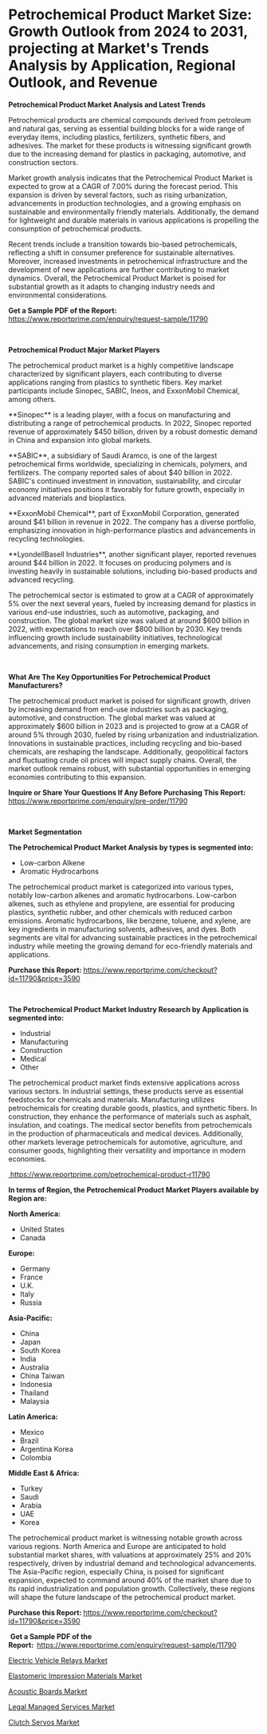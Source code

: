 <p><h1>Petrochemical Product Market Size: Growth Outlook from 2024 to 2031, projecting at Market's Trends Analysis by Application, Regional Outlook, and Revenue</h1></p><p><strong>Petrochemical Product Market Analysis and Latest Trends</strong></p>
<p><p>Petrochemical products are chemical compounds derived from petroleum and natural gas, serving as essential building blocks for a wide range of everyday items, including plastics, fertilizers, synthetic fibers, and adhesives. The market for these products is witnessing significant growth due to the increasing demand for plastics in packaging, automotive, and construction sectors.</p><p>Market growth analysis indicates that the Petrochemical Product Market is expected to grow at a CAGR of 7.00% during the forecast period. This expansion is driven by several factors, such as rising urbanization, advancements in production technologies, and a growing emphasis on sustainable and environmentally friendly materials. Additionally, the demand for lightweight and durable materials in various applications is propelling the consumption of petrochemical products.</p><p>Recent trends include a transition towards bio-based petrochemicals, reflecting a shift in consumer preference for sustainable alternatives. Moreover, increased investments in petrochemical infrastructure and the development of new applications are further contributing to market dynamics. Overall, the Petrochemical Product Market is poised for substantial growth as it adapts to changing industry needs and environmental considerations.</p></p>
<p><strong>Get a Sample PDF of the Report:&nbsp;</strong> <a href="https://www.reportprime.com/enquiry/request-sample/11790?utm_campaign=9&utm_medium=2&utm_source=Github&utm_content=ia&utm_term=24122024&utm_id=petrochemical-product">https://www.reportprime.com/enquiry/request-sample/11790</a></p>
<p>&nbsp;</p>
<p><strong>Petrochemical Product Major Market Players</strong></p>
<p><p>The petrochemical product market is a highly competitive landscape characterized by significant players, each contributing to diverse applications ranging from plastics to synthetic fibers. Key market participants include Sinopec, SABIC, Ineos, and ExxonMobil Chemical, among others.</p><p>**Sinopec** is a leading player, with a focus on manufacturing and distributing a range of petrochemical products. In 2022, Sinopec reported revenue of approximately $450 billion, driven by a robust domestic demand in China and expansion into global markets.</p><p>**SABIC**, a subsidiary of Saudi Aramco, is one of the largest petrochemical firms worldwide, specializing in chemicals, polymers, and fertilizers. The company reported sales of about $40 billion in 2022. SABIC's continued investment in innovation, sustainability, and circular economy initiatives positions it favorably for future growth, especially in advanced materials and bioplastics.</p><p>**ExxonMobil Chemical**, part of ExxonMobil Corporation, generated around $41 billion in revenue in 2022. The company has a diverse portfolio, emphasizing innovation in high-performance plastics and advancements in recycling technologies.</p><p>**LyondellBasell Industries**, another significant player, reported revenues around $44 billion in 2022. It focuses on producing polymers and is investing heavily in sustainable solutions, including bio-based products and advanced recycling.</p><p>The petrochemical sector is estimated to grow at a CAGR of approximately 5% over the next several years, fueled by increasing demand for plastics in various end-use industries, such as automotive, packaging, and construction. The global market size was valued at around $600 billion in 2022, with expectations to reach over $800 billion by 2030. Key trends influencing growth include sustainability initiatives, technological advancements, and rising consumption in emerging markets.</p></p>
<p>&nbsp;</p>
<p><strong>What Are The Key Opportunities For Petrochemical Product Manufacturers?</strong></p>
<p><p>The petrochemical product market is poised for significant growth, driven by increasing demand from end-use industries such as packaging, automotive, and construction. The global market was valued at approximately $600 billion in 2023 and is projected to grow at a CAGR of around 5% through 2030, fueled by rising urbanization and industrialization. Innovations in sustainable practices, including recycling and bio-based chemicals, are reshaping the landscape. Additionally, geopolitical factors and fluctuating crude oil prices will impact supply chains. Overall, the market outlook remains robust, with substantial opportunities in emerging economies contributing to this expansion.</p></p>
<p><strong>Inquire or Share Your Questions If Any Before Purchasing This Report:</strong> <a href="https://www.reportprime.com/enquiry/pre-order/11790?utm_campaign=9&utm_medium=2&utm_source=Github&utm_content=ia&utm_term=24122024&utm_id=petrochemical-product">https://www.reportprime.com/enquiry/pre-order/11790</a></p>
<p>&nbsp;</p>
<p><strong>Market Segmentation</strong></p>
<p><strong>The Petrochemical Product Market Analysis by types is segmented into:</strong></p>
<p><ul><li>Low-carbon Alkene</li><li>Aromatic Hydrocarbons</li></ul></p>
<p><p>The petrochemical product market is categorized into various types, notably low-carbon alkenes and aromatic hydrocarbons. Low-carbon alkenes, such as ethylene and propylene, are essential for producing plastics, synthetic rubber, and other chemicals with reduced carbon emissions. Aromatic hydrocarbons, like benzene, toluene, and xylene, are key ingredients in manufacturing solvents, adhesives, and dyes. Both segments are vital for advancing sustainable practices in the petrochemical industry while meeting the growing demand for eco-friendly materials and applications.</p></p>
<p><strong>Purchase this Report:&nbsp;</strong><a href="https://www.reportprime.com/checkout?id=11790&price=3590&utm_campaign=9&utm_medium=2&utm_source=Github&utm_content=ia&utm_term=24122024&utm_id=petrochemical-product">https://www.reportprime.com/checkout?id=11790&price=3590</a></p>
<p>&nbsp;</p>
<p><strong>The Petrochemical Product Market Industry Research by Application is segmented into:</strong></p>
<p><ul><li>Industrial</li><li>Manufacturing</li><li>Construction</li><li>Medical</li><li>Other</li></ul></p>
<p><p>The petrochemical product market finds extensive applications across various sectors. In industrial settings, these products serve as essential feedstocks for chemicals and materials. Manufacturing utilizes petrochemicals for creating durable goods, plastics, and synthetic fibers. In construction, they enhance the performance of materials such as asphalt, insulation, and coatings. The medical sector benefits from petrochemicals in the production of pharmaceuticals and medical devices. Additionally, other markets leverage petrochemicals for automotive, agriculture, and consumer goods, highlighting their versatility and importance in modern economies.</p></p>
<p><a href="https://www.reportprime.com/petrochemical-product-r11790?utm_campaign=9&utm_medium=2&utm_source=Github&utm_content=ia&utm_term=24122024&utm_id=petrochemical-product">&nbsp;https://www.reportprime.com/petrochemical-product-r11790</a></p>
<p><strong>In terms of Region, the Petrochemical Product Market Players available by Region are:</strong></p>
<p>
    <p> <strong> North America: </strong>
        <ul>
            <li>United States</li>
            <li>Canada</li>
        </ul>
        </p> 
    <p> <strong> Europe: </strong>
        <ul>
            <li>Germany</li>
            <li>France</li>
            <li>U.K.</li>
            <li>Italy</li>
            <li>Russia</li>
        </ul>
        </p> 
    <p> <strong> Asia-Pacific: </strong>
        <ul>
            <li>China</li>
            <li>Japan</li>
            <li>South Korea</li>
            <li>India</li>
            <li>Australia</li>
            <li>China Taiwan</li>
            <li>Indonesia</li>
            <li>Thailand</li>
            <li>Malaysia</li>
        </ul>
        </p> 
    <p> <strong> Latin America: </strong>
        <ul>
            <li>Mexico</li>
            <li>Brazil</li>
            <li>Argentina Korea</li>
            <li>Colombia</li>
        </ul>
        </p> 
    <p> <strong> Middle East & Africa: </strong>
        <ul>
            <li>Turkey</li>
            <li>Saudi</li>
            <li>Arabia</li>
            <li>UAE</li>
            <li>Korea</li>
        </ul>
    </p>
    </p>
<p><p>The petrochemical product market is witnessing notable growth across various regions. North America and Europe are anticipated to hold substantial market shares, with valuations at approximately 25% and 20% respectively, driven by industrial demand and technological advancements. The Asia-Pacific region, especially China, is poised for significant expansion, expected to command around 40% of the market share due to its rapid industrialization and population growth. Collectively, these regions will shape the future landscape of the petrochemical product market.</p></p>
<p><strong>Purchase this Report: </strong><a href="https://www.reportprime.com/checkout?id=11790&price=3590&utm_campaign=9&utm_medium=2&utm_source=Github&utm_content=ia&utm_term=24122024&utm_id=petrochemical-product">https://www.reportprime.com/checkout?id=11790&price=3590</a></p>
<p>&nbsp;<strong>Get a Sample PDF of the Report:&nbsp;&nbsp;</strong><a href="https://www.reportprime.com/enquiry/request-sample/11790?utm_campaign=9&utm_medium=2&utm_source=Github&utm_content=ia&utm_term=24122024&utm_id=petrochemical-product">https://www.reportprime.com/enquiry/request-sample/11790</a></p>
<p><strong></strong></p>
<p><p><a href="https://github.com/SanjidaMahmud54/Market-Research-Report-List-1/blob/main/electric-vehicle-relays-market.md?utm_campaign=9&utm_medium=2&utm_source=Github&utm_content=ia&utm_term=24122024&utm_id=petrochemical-product">Electric Vehicle Relays Market</a></p><p><a href="https://www.linkedin.com/pulse/elastomeric-impression-materials-market-growth-competitive-kicpf?utm_campaign=9&utm_medium=2&utm_source=Github&utm_content=ia&utm_term=24122024&utm_id=petrochemical-product">Elastomeric Impression Materials Market</a></p><p><a href="https://www.linkedin.com/pulse/rev-athenaur-okk4f?utm_campaign=9&utm_medium=2&utm_source=Github&utm_content=ia&utm_term=24122024&utm_id=petrochemical-product">Acoustic Boards Market</a></p><p><a href="https://www.linkedin.com/pulse/in-depth-analysis-legal-managed-services-market-projected-luszf?utm_campaign=9&utm_medium=2&utm_source=Github&utm_content=ia&utm_term=24122024&utm_id=petrochemical-product">Legal Managed Services Market</a></p><p><a href="https://github.com/hgf64gh/Market-Research-Report-List-1/blob/main/clutch-servos-market.md?utm_campaign=9&utm_medium=2&utm_source=Github&utm_content=ia&utm_term=24122024&utm_id=petrochemical-product">Clutch Servos Market</a></p></p>